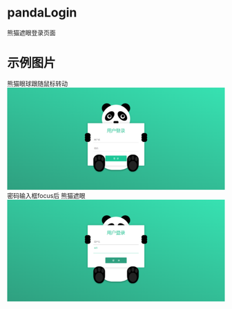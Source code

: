 # pandaLogin
熊猫遮眼登录页面

# 示例图片
熊猫眼球跟随鼠标转动
![image](https://github.com/zlnan/pandaLogin/blob/master/images/1.png)
密码输入框focus后 熊猫遮眼
![image](https://github.com/zlnan/pandaLogin/blob/master/images/2.png)
